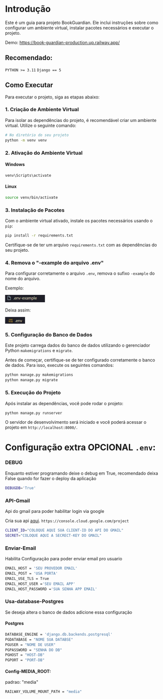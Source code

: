 # Introdução
Este é um guia para  projeto BookGuardian. Ele inclui instruções sobre como configurar um ambiente virtual, instalar pacotes necessários e executar o projeto.

Demo: https://book-guardian-production.up.railway.app/


## Recomendado:
`PYTHON >= 3.11`
`Django == 5`

## Como Executar
Para executar o projeto, siga as etapas abaixo:

### 1. Criação de Ambiente Virtual
Para isolar as dependências do projeto, é recomendável criar um ambiente virtual. Utilize o seguinte comando:

```bash
# No diretório do seu projeto
python -m venv venv
```

### 2. Ativação do Ambiente Virtual
#### Windows
```bash
venv\Scripts\activate
```

#### Linux
```bash
source venv/bin/activate
```

### 3. Instalação de Pacotes
Com o ambiente virtual ativado, instale os pacotes necessários usando o `pip`:

```bash
pip install -r requirements.txt
```

Certifique-se de ter um arquivo `requirements.txt` com as dependências do seu projeto.



### 4. Remova o "-example do arquivo .env"

Para configurar corretamente o arquivo `.env`, remova o sufixo `-example` do nome do arquivo.

Exemplo:

![Remova o "-example do arquivo .env"](utils/img/env-example.png)

Deixa assim:

![.env](utils/img/env.png)


### 5.  Configuração do Banco de Dados

Este projeto carrega dados do banco de dados utilizando o gerenciador Python `makemigrations` e `migrate`.

Antes de começar, certifique-se de ter configurado corretamente o banco de dados. Para isso, execute os seguintes comandos:

```bash
python manage.py makemigrations
python manage.py migrate
```

### 5. Execução do Projeto
Após instalar as dependências, você pode rodar o projeto:

```bash
python manage.py runserver
```

O servidor de desenvolvimento será iniciado e você poderá acessar o projeto em `http://localhost:8000/`.



# Configuração extra OPCIONAL `.env`:

### DEBUG

Enquanto estiver programando deixe o debug em True, recomendado deixa False quando for fazer o deploy da aplicação

```bash
DEBUGDB='True'
```

### API-Gmail
Api do gmail para poder habilitar login via google

Cria sua api [aqui](https://console.cloud.google.com/project).
`https://console.cloud.google.com/project`
```bash
CLIENT_ID="COLOQUE AQUI SUA CLIENT-ID DO API DO GMAIL"
SECRET="COLOQUE AQUI A SECRECT-KEY DO GMAIL"
```

### Enviar-Email

Habilita Configuração para poder enviar email pro usuario

```bash
EMAIL_HOST = 'SEU PROVEDOR EMAIL'
EMAIL_POST = 'USA PORTA'
EMAIL_USE_TLS = True
EMAIL_HOST_USER ='SEU EMAIL APP'
EMAIL_HOST_PASSWORD ='SUA SENHA APP EMAIL'
```
### Usa-database-Postgres

Se deseja altera o banco de dados adicione essa configuração
#### Postgres

```bash
DATABASE_ENGINE = 'django.db.backends.postgresql'
PGDATABASE = "NOME SUA DATABSE"
PGUSER = "NOME DE USER"
PGPASSWORD = "SENHA DO DB"
PGHOST = "HOST-DB"
PGPORT = "PORT-DB"
```

#### Config-MEDIA_ROOT:
padrao: "media"
```bash
RAILWAY_VOLUME_MOUNT_PATH = "media"
```


